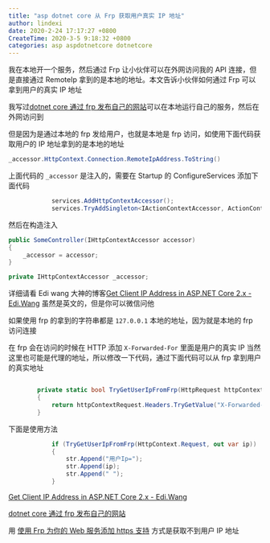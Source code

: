 ```yaml
---
title: "asp dotnet core 从 Frp 获取用户真实 IP 地址"
author: lindexi
date: 2020-2-24 17:17:27 +0800
CreateTime: 2020-3-5 9:18:32 +0800
categories: asp aspdotnetcore dotnetcore
---
```


我在本地开一个服务，然后通过 Frp 让小伙伴可以在外网访问我的 API 连接，但是直接通过 RemoteIp 拿到的是本地的地址。本文告诉小伙伴如何通过 Frp 可以拿到用户的真实 IP 地址

<!--more-->


<!-- 标签：asp,aspdotnetcore,dotnetcore -->

我写过[dotnet core 通过 frp 发布自己的网站](https://blog.lindexi.com/post/dotnet-core-%E9%80%9A%E8%BF%87-frp-%E5%8F%91%E5%B8%83%E8%87%AA%E5%B7%B1%E7%9A%84%E7%BD%91%E7%AB%99.html)可以在本地运行自己的服务，然后在外网访问到

但是因为是通过本地的 frp 发给用户，也就是本地是 frp 访问，如使用下面代码获取用户的 IP 地址拿到的是本地的地址

```csharp
_accessor.HttpContext.Connection.RemoteIpAddress.ToString()
```

上面代码的 `_accessor` 是注入的，需要在 Startup 的 ConfigureServices 添加下面代码

```csharp
            services.AddHttpContextAccessor();
            services.TryAddSingleton<IActionContextAccessor, ActionContextAccessor>();
```

然后在构造注入

```csharp
public SomeController(IHttpContextAccessor accessor)
{
    _accessor = accessor;
}

private IHttpContextAccessor _accessor;
```

详细请看 Edi wang 大神的博客[Get Client IP Address in ASP.NET Core 2.x - Edi.Wang](https://edi.wang/post/2017/10/16/get-client-ip-aspnet-20 ) 虽然是英文的，但是你可以微信问他

如果使用 frp 的拿到的字符串都是 `127.0.0.1` 本地的地址，因为就是本地的 frp 访问连接

在 frp 会在访问的时候在 HTTP 添加 `X-Forwarded-For` 里面是用户的真实 IP 当然这里也可能是代理的地址，所以修改一下代码，通过下面代码可以从 frp 拿到用户的真实地址

```csharp

        private static bool TryGetUserIpFromFrp(HttpRequest httpContextRequest, out StringValues ip)
        {
            return httpContextRequest.Headers.TryGetValue("X-Forwarded-For", out ip);
        }
```

下面是使用方法

```csharp
            if (TryGetUserIpFromFrp(HttpContext.Request, out var ip))
            {
                str.Append("用户Ip=");
                str.Append(ip);
                str.Append(" ");
            }
```

[Get Client IP Address in ASP.NET Core 2.x - Edi.Wang](https://edi.wang/post/2017/10/16/get-client-ip-aspnet-20 )

[dotnet core 通过 frp 发布自己的网站](https://blog.lindexi.com/post/dotnet-core-%E9%80%9A%E8%BF%87-frp-%E5%8F%91%E5%B8%83%E8%87%AA%E5%B7%B1%E7%9A%84%E7%BD%91%E7%AB%99.html)

用 [使用 Frp 为你的 Web 服务添加 https 支持](https://blog.walterlv.com/post/add-https-support-for-web-service-using-frp.html#%E4%B8%8B%E8%BD%BD-frp) 方式是获取不到用户 IP 地址

